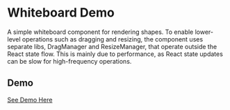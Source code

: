 # Whiteboard Demo

A simple whiteboard component for rendering shapes.  To enable lower-level operations such as dragging and resizing,
the component uses separate libs, DragManager and ResizeManager, that operate outside the React state flow.
This is mainly due to performance, as React state updates can be slow for high-frequency operations.

## Demo

[See Demo Here](whiteboard-demo.mp4)

